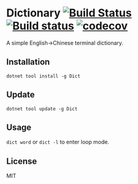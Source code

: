 # Dictionary [![Build Status](https://travis-ci.org/Frederick-S/Dictionary.svg?branch=master)](https://travis-ci.org/Frederick-S/Dictionary) [![Build status](https://ci.appveyor.com/api/projects/status/x4kds2m7qri4lmky/branch/master?svg=true)](https://ci.appveyor.com/project/Frederick-S/dictionary/branch/master) [![codecov](https://codecov.io/gh/Frederick-S/Dictionary/branch/master/graph/badge.svg)](https://codecov.io/gh/Frederick-S/Dictionary)

A simple English->Chinese terminal dictionary.

## Installation
```
dotnet tool install -g Dict
```

## Update
```
dotnet tool update -g Dict
```

## Usage
`dict word` or `dict -l` to enter loop mode.

## License
MIT
